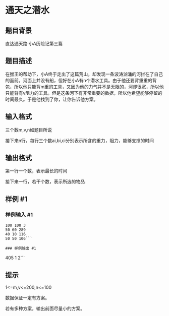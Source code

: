 # 通天之潜水

## 题目背景

直达通天路·小A历险记第三篇


## 题目描述

在猴王的帮助下，小A终于走出了这篇荒山，却发现一条波涛汹涌的河拦在了自己的面前。河面上并没有船，但好在小A有n个潜水工具。由于他还要背重重的背包，所以他只能背m重的工具，又因为他的力气并不是无限的，河却很宽，所以他只能背有v阻力的工具。但是这条河下有非常重要的数据，所以他希望能够停留的时间最久。于是他找到了你，让你告诉他方案。


## 输入格式

三个数m,v,n如题目所说

接下来n行，每行三个数ai,bi,ci分别表示所含的重力，阻力，能够支撑的时间


## 输出格式

第一行一个数，表示最长的时间

接下来一行，若干个数，表示所选的物品


## 样例 #1

### 样例输入 #1
```
100 100 3
50 60 289
40 10 116
50 50 106```

### 样例输出 #1

```
405 
1 2```

## 提示

1<=m,v<=200,n<=100

数据保证一定有方案。

若有多种方案，输出前面尽量小的方案。

